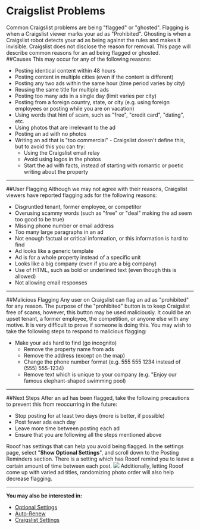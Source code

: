 # Craigslist Problems

 Common Craigslist problems are being "flagged" or "ghosted". Flagging is when a Craigslist viewer marks your ad as "Prohibited". Ghosting is when a Craigslist robot detects your ad as being against the rules and makes it invisible. Craigslist does not disclose the reason for removal. This page will describe common reasons for an ad being flagged or ghosted.
 <br>
 ##Causes
This may occur for any of the following reasons:
- Posting identical content within 48 hours
- Posting content in multiple cities (even if the content is different)
- Posting any two ads within the same hour (time period varies by city)
- Reusing the same title for multiple ads
- Posting too many ads in a single day (limit varies per city)
- Posting from a foreign country, state, or city (e.g. using foreign employees or posting while you are on vacation)
- Using words that hint of scam, such as "free", "credit card", "dating", etc.
- Using photos that are irrelevant to the ad
- Posting an ad with no photos
- Writing an ad that is "too commercial" - Craigslist doesn't define this, but to avoid this you can try:
     - Using the Craigslist email relay
     - Avoid using logos in the photos
     - Start the ad with facts, instead of starting with romantic or poetic writing about the property
---
##User Flagging
Although we may not agree with their reasons, Craigslist viewers have reported flagging ads for the following reasons:
- Disgruntled tenant, former employee, or competitor
- Overusing scammy words (such as "free" or "deal" making the ad seem too good to be true)
- Missing phone number or email address
- Too many large paragraphs in an ad
- Not enough factual or critical information, or this information is hard to find
- Ad looks like a generic template
- Ad is for a whole property instead of a specific unit
- Looks like a big company (even if you are a big company)
- Use of HTML, such as bold or underlined text (even though this is allowed)
- Not allowing email responses
---
##Malicious Flagging
Any user on Craigslist can flag an ad as "prohibited" for any reason. The purpose of the "prohibited" button is to keep Craigslist free of scams, however, this button may be used maliciously. It could be an upset tenant, a former employee, the competition, or anyone else with any motive. It is very difficult to prove if someone is doing this. You may wish to take the following steps to respond to malicious flagging:
- Make your ads hard to find (go incognito)
     - Remove the property name from ads
     - Remove the address (except on the map)
     - Change the phone number format (e.g. 555 555 1234 instead of (555) 555-1234)
     - Remove text which is unique to your company (e.g. "Enjoy our famous elephant-shaped swimming pool)
---
##Next Steps
After an ad has been flagged, take the following precautions to prevent this from reoccurring in the future:
- Stop posting for at least two days (more is better, if possible)
- Post fewer ads each day
- Leave more time between posting each ad
- Ensure that you are following all the steps mentioned above

Rooof has settings that can help you avoid being flagged. In the settings page, select "**Show Optional Settings**", and scroll down to the Posting Reminders section. There is a setting which has Rooof remind you to leave a certain amount of time between each post.
![](Flagging.jpg)
Additionally, letting Rooof come up with varied ad titles, randomizing photo order will also help decrease flagging.

---

**You may also be interested in:**
- [Optional Settings](http://docs.rooof.com/rooof_optional_settings.html)
- [Auto-Renew](http://docs.rooof.com/auto-renew.html)
- [Craigslist Settings](http://docs.rooof.com/craigslistsetting_md.html)


  